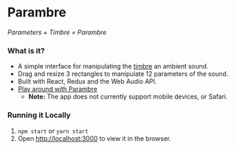 # Parambre
*Parameters + Timbre = Parambre*


### What is it?

* A simple interface for manipulating the [timbre](https://en.wikipedia.org/wiki/Timbre) an ambient sound.
* Drag and resize 3 rectangles to manipulate 12 parameters of the sound.
* Built with React, Redux and the Web Audio API.
* [Play around with Parambre](https://jesseilev.github.io/parambre)
  * **Note:** The app does not currently support mobile devices, or Safari.

### Running it Locally

1. `npm start` or `yarn start`
2. Open [http://localhost:3000](http://localhost:3000) to view it in the browser.
